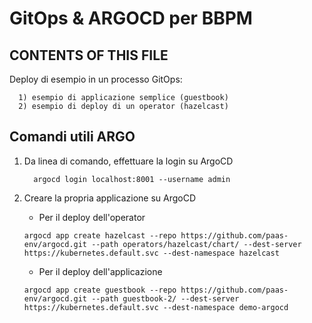 # GitOps & ARGOCD per BBPM

CONTENTS OF THIS FILE
---------------------

Deploy di esempio in un processo GitOps:

      1) esempio di applicazione semplice (guestbook)
      2) esempio di deploy di un operator (hazelcast)

 
Comandi utili ARGO
-------------

1. Da linea di comando, effettuare la login su ArgoCD

    ```
      argocd login localhost:8001 --username admin
    ```

4. Creare la propria applicazione su ArgoCD

    * Per il deploy dell'operator
    ```
    argocd app create hazelcast --repo https://github.com/paas-env/argocd.git --path operators/hazelcast/chart/ --dest-server https://kubernetes.default.svc --dest-namespace hazelcast
    ```
    * Per il deploy dell'applicazione
    ```
    argocd app create guestbook --repo https://github.com/paas-env/argocd.git --path guestbook-2/ --dest-server https://kubernetes.default.svc --dest-namespace demo-argocd
    ```   
